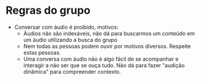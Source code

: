 # Regras do grupo

- Conversar com áudio é proibido, motivos:
  * Áudios não são indexáveis, não dá para buscarmos um conteúdo em um áudio utilizando a busca do grupo
  * Nem todas as pessoas podem ouvir por motivos diversos. Respeite estas pessoas.
  * Uma conversa com áudio não é algo fácil de se acompanhar e interagir a não ser que se ouça tudo. Não dá para fazer "audição dinâmica" para compreender contexto.

